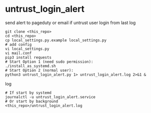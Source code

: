 # untrust_login_alert
send alert to pageduty or email if untrust user login from last log

```shell
git clone <this_repo>
cd <this_repo>
cp local_settings.py.example local_settings.py
# add config
vi local_settings.py
vi mail.conf
pip3 install requests
# Start Option 1 (need sudo permission):
./install_as_systemd.sh
# Start Option 2 (normal user):
python3 untrust_login_alert.py 1> untrust_login_alert.log 2>&1 & 
```

log
```shell
# If start by systemd
journalctl -u untrust_login_alert.service
# Or start by background
<this_repo>/untrust_login_alert.log
```
